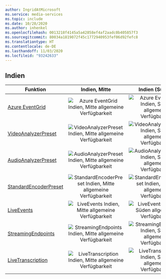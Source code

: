 ```yaml
---
author: IngridAtMicrosoft
ms.service: media-services
ms.topic: include
ms.date: 10/28/2020
ms.author: inhenkel
ms.openlocfilehash: 0013218f4145a5a42858ef4af2aadc0b405857f3
ms.sourcegitcommit: 80034a1819072f45c1772940953fef06d92fefc8
ms.translationtype: HT
ms.contentlocale: de-DE
ms.lasthandoff: 11/03/2020
ms.locfileid: "93242633"
---
```

<!--Feature availability in region-->
## <a name="india"></a>Indien

| Funktion | Indien, Mitte | Indien (Süden) | Indien, Westen |
| --- | :---: | :---: | :---: |
| [Azure EventGrid](../reacting-to-media-services-events.md) |![Azure EventGrid Indien, Mitte allgemeine Verfügbarkeit](../media/azure-clouds-regions/ga.svg)  |![Azure EventGrid Indien, Süden allgemeine Verfügbarkeit](../media/azure-clouds-regions/ga.svg) |![Azure EventGrid Indien, Westen allgemeine Verfügbarkeit](../media/azure-clouds-regions/ga.svg)  |
| [VideoAnalyzerPreset](../analyzing-video-audio-files-concept.md) |![VideoAnalyzerPreset Indien, Mitte allgemeine Verfügbarkeit](../media/azure-clouds-regions/ga.svg)  | ![VideoAnalyzerPreset Indien, Süden allgemeine Verfügbarkeit](../media/azure-clouds-regions/ga.svg) |![VideoAnalyzerPreset Indien, Westen allgemeine Verfügbarkeit](../media/azure-clouds-regions/ga.svg)  |
| [AudioAnalyzerPreset](../analyzing-video-audio-files-concept.md) |![AudioAnalyzerPreset Indien, Mitte allgemeine Verfügbarkeit](../media/azure-clouds-regions/ga.svg)  | ![AudioAnalyzerPreset Indien, Süden allgemeine Verfügbarkeit](../media/azure-clouds-regions/ga.svg) |![AudioAnalyzerPreset Indien, Westen allgemeine Verfügbarkeit](../media/azure-clouds-regions/ga.svg)  |
| [StandardEncoderPreset](../encoding-concept.md) |![StandardEncoderPreset Indien, Mitte allgemeine Verfügbarkeit](../media/azure-clouds-regions/ga.svg)  | ![StandardEncoderPreset Indien, Süden allgemeine Verfügbarkeit](../media/azure-clouds-regions/ga.svg) | ![StandardEncoderPreset Indien, Westen allgemeine Verfügbarkeit](../media/azure-clouds-regions/ga.svg)  |
| [LiveEvents](../live-streaming-overview.md) |![LiveEvents Indien, Mitte allgemeine Verfügbarkeit](../media/azure-clouds-regions/ga.svg)  | ![LiveEvents Indien, Süden allgemeine Verfügbarkeit](../media/azure-clouds-regions/ga.svg) | ![LiveEvents Indien, Westen allgemeine Verfügbarkeit](../media/azure-clouds-regions/ga.svg) |
| [StreamingEndpoints](../streaming-endpoint-concept.md) |![StreamingEndpoints Indien, Mitte allgemeine Verfügbarkeit](../media/azure-clouds-regions/ga.svg) | ![StreamingEndpoints Indien, Süden allgemeine Verfügbarkeit](../media/azure-clouds-regions/ga.svg) |![StreamingEndpoints Indien, Westen allgemeine Verfügbarkeit](../media/azure-clouds-regions/ga.svg) |
| [LiveTranscription](../live-transcription.md) |![LiveTranscription Indien, Mitte allgemeine Verfügbarkeit](../media/azure-clouds-regions/ga.svg) |![LiveTranscription Indien, Süden allgemeine Verfügbarkeit](../media/azure-clouds-regions/ga.svg) | ![LiveTranscription Indien, Westen allgemeine Verfügbarkeit](../media/azure-clouds-regions/ga.svg)  |

